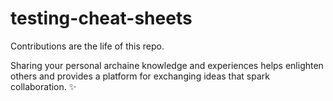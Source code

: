 # testing-cheat-sheets
Contributions are the life of this repo. 

Sharing your personal archaine knowledge and experiences helps enlighten others and provides a platform for exchanging ideas that spark collaboration. ✨
